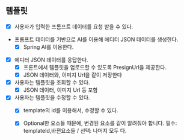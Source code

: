 ## 템플릿

- [X] 사용자가 입력한 프롬프트 데이터를 요청 받을 수 있다.
- 프롬프트 데이터를 기반으로 AI를 이용해 에디터 JSON 데이터를 생성한다.
  - [X] Spring AI를 이용한다.
- [X] 에디터 JSON 데이터를 응답한다.
  - [X] 프론트에서 템플릿을 업로드할 수 있도록 PresignUrl을 제공한다.
  - [X] JSON 데이터와, 이미지 Url을 같이 저장한다

- [X] 사용자는 템플릿을 조회할 수 있다.
  - [X] JSON 데이터, 이미지 Url 등 포함 
- [X] 사용자는 템플릿을 수정할 수 있다.
  - [X] template의 id를 이용해서, 수정할 수 있다.
  - [X] Optional한 요소들 때문에, 변경된 요소를 같이 알려줘야 합니다. 필수: templateId,바뀐요소들 / 선택: 나머지 모두 다.

